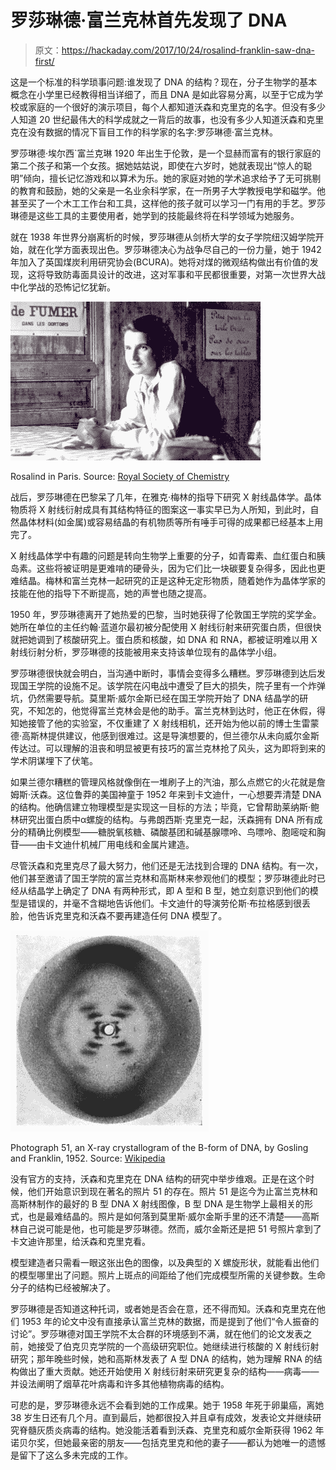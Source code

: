 # 罗莎琳德·富兰克林首先发现了 DNA

> 原文：<https://hackaday.com/2017/10/24/rosalind-franklin-saw-dna-first/>

这是一个标准的科学琐事问题:谁发现了 DNA 的结构？现在，分子生物学的基本概念在小学里已经教得相当详细了，而且 DNA 是如此容易分离，以至于它成为学校或家庭的一个很好的演示项目，每个人都知道沃森和克里克的名字。但没有多少人知道 20 世纪最伟大的科学成就之一背后的故事，也没有多少人知道沃森和克里克在没有数据的情况下盲目工作的科学家的名字:罗莎琳德·富兰克林。

罗莎琳德·埃尔西`富兰克琳 1920 年出生于伦敦，是一个显赫而富有的银行家庭的第二个孩子和第一个女孩。据她姑姑说，即使在六岁时，她就表现出“惊人的聪明”倾向，擅长记忆游戏和以算术为乐。她的家庭对她的学术追求给予了无可挑剔的教育和鼓励，她的父亲是一名业余科学家，在一所男子大学教授电学和磁学。他甚至买了一个木工工作台和工具，这样他的孩子就可以学习一门有用的手艺。罗莎琳德是这些工具的主要使用者，她学到的技能最终将在科学领域为她服务。

就在 1938 年世界分崩离析的时候，罗莎琳德从剑桥大学的女子学院纽汉姆学院开始，就在化学方面表现出色。罗莎琳德决心为战争尽自己的一份力量，她于 1942 年加入了英国煤炭利用研究协会(BCURA)。她将对煤的微观结构做出有价值的发现，这将导致防毒面具设计的改进，这对军事和平民都很重要，对第一次世界大战中化学战的恐怖记忆犹新。

[![](img/118e6529bd163113eeddf1f6eab59437.png)](https://hackaday.com/wp-content/uploads/2017/10/rosalind-franklin_hero.jpg)

Rosalind in Paris. Source: [Royal Society of Chemistry](http://www.rsc.org/diversity/175-faces/all-faces/rosalind-franklin)

战后，罗莎琳德在巴黎呆了几年，在雅克·梅林的指导下研究 X 射线晶体学。晶体物质将 X 射线衍射成具有其结构特征的图案这一事实早已为人所知，到此时，自然晶体材料(如金属)或容易结晶的有机物质等所有唾手可得的成果都已经基本上用完了。

X 射线晶体学中有趣的问题是转向生物学上重要的分子，如青霉素、血红蛋白和胰岛素。这些将被证明是更难啃的硬骨头，因为它们比一块碳要复杂得多，因此也更难结晶。梅林和富兰克林一起研究的正是这种无定形物质，随着她作为晶体学家的技能在他的指导下不断提高，她的声誉也随之提高。

1950 年，罗莎琳德离开了她热爱的巴黎，当时她获得了伦敦国王学院的奖学金。她所在单位的主任约翰·蓝道尔最初被分配使用 X 射线衍射来研究蛋白质，但很快就把她调到了核酸研究上。蛋白质和核酸，如 DNA 和 RNA，都被证明难以用 X 射线衍射分析，罗莎琳德的技能被用来支持该单位现有的晶体学小组。

罗莎琳德很快就会明白，当沟通中断时，事情会变得多么糟糕。罗莎琳德到达后发现国王学院的设施不足。该学院在闪电战中遭受了巨大的损失，院子里有一个炸弹坑，仍然需要导航。莫里斯·威尔金斯已经在国王学院开始了 DNA 结晶学的研究，不知怎的，他觉得富兰克林会是他的助手。富兰克林到达时，他正在休假，得知她接管了他的实验室，不仅重建了 X 射线相机，还开始为他以前的博士生雷蒙德·高斯林提供建议，他感到很难过。这是导演想要的，但兰德尔从未向威尔金斯传达过。可以理解的沮丧和明显被更有技巧的富兰克林抢了风头，这为即将到来的学术阴谋埋下了伏笔。

如果兰德尔糟糕的管理风格就像倒在一堆刷子上的汽油，那么点燃它的火花就是詹姆斯·沃森。这位鲁莽的美国神童于 1952 年来到卡文迪什，一心想要弄清楚 DNA 的结构。他确信建立物理模型是实现这一目标的方法；毕竟，它曾帮助莱纳斯·鲍林研究出蛋白质中α螺旋的结构。与弗朗西斯·克里克一起，沃森拥有 DNA 所有成分的精确比例模型——糖脱氧核糖、磷酸基团和碱基腺嘌呤、鸟嘌呤、胞嘧啶和胸苷——由卡文迪什机械厂用电线和金属片建造。

尽管沃森和克里克尽了最大努力，他们还是无法找到合理的 DNA 结构。有一次，他们甚至邀请了国王学院的富兰克林和高斯林来参观他们的模型；罗莎琳德此时已经从结晶学上确定了 DNA 有两种形式，即 A 型和 B 型，她立刻意识到他们的模型是错误的，并毫不含糊地告诉他们。卡文迪什的导演劳伦斯·布拉格感到很丢脸，他告诉克里克和沃森不要再建造任何 DNA 模型了。

[![](img/314610235dc3e0d057bc727d2482b4a3.png)](https://hackaday.com/wp-content/uploads/2017/10/photo_51_x-ray_diffraction_image.jpg)

Photograph 51, an X-ray crystallogram of the B-form of DNA, by Gosling and Franklin, 1952\. Source: [Wikipedia](https://en.wikipedia.org/wiki/Photo_51)

没有官方的支持，沃森和克里克在 DNA 结构的研究中举步维艰。正是在这个时候，他们开始意识到现在著名的照片 51 的存在。照片 51 是迄今为止富兰克林和高斯林制作的最好的 B 型 DNA X 射线图像，B 型 DNA 是生物学上最相关的形式，也是最难结晶的。照片是如何落到莫里斯·威尔金斯手里的还不清楚——高斯林自己说可能是他，也可能是罗莎琳德。然而，威尔金斯还是把 51 号照片拿到了卡文迪许那里，给沃森和克里克看。

模型建造者只需看一眼这张出色的图像，以及典型的 X 螺旋形状，就能看出他们的模型哪里出了问题。照片上斑点的间距给了他们完成模型所需的关键参数。生命分子的结构已经被解决了。

罗莎琳德是否知道这种托词，或者她是否会在意，还不得而知。沃森和克里克在他们 1953 年的论文中没有直接承认富兰克林的数据，而是提到了他们“令人振奋的讨论”。罗莎琳德对国王学院不太合群的环境感到不满，就在他们的论文发表之前，她接受了伯克贝克学院的一个高级研究职位。她继续进行核酸的 X 射线衍射研究；那年晚些时候，她和高斯林发表了 A 型 DNA 的结构，她为理解 RNA 的结构做出了重大贡献。她还开始使用 X 射线衍射来研究更复杂的结构——病毒——并设法阐明了烟草花叶病毒和许多其他植物病毒的结构。

可悲的是，罗莎琳德永远不会看到她的工作成果。她于 1958 年死于卵巢癌，离她 38 岁生日还有几个月。直到最后，她都很投入并且卓有成效，发表论文并继续研究脊髓灰质炎病毒的结构。她没能活着看到沃森、克里克和威尔金斯获得 1962 年诺贝尔奖，但她最亲密的朋友——包括克里克和他的妻子——都认为她唯一的遗憾是留下了这么多未完成的工作。